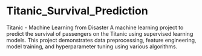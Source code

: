 # Titanic_Survival_Prediction
Titanic - Machine Learning from Disaster
A machine learning project to predict the survival of passengers on the Titanic using supervised learning models. This project demonstrates data preprocessing, feature engineering, model training, and hyperparameter tuning using various algorithms.
